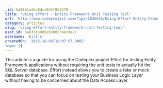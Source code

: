```yaml
---
_id: 5a88e1adbd6dca0d5f0d2570
title: "Using Effort - Entity Framework Unit Testing Tool"
url: 'http://www.codeproject.com/Tips/1036630/Using-Effort-Entity-Framework-Unit-Testing-Tool'
category: articles
slug: 'using-effort-entity-framework-unit-testing-tool'
user_id: 5a83ce59d6eb0005c4ecda2c
username: 'bill-s'
createdOn: '2015-10-08T18:07:57.000Z'
tags: []
---
```


This article is a guide for using the Codeplex project Effort for testing Entity Framework applications without requiring the unit tests to actually hit the SQL Server database. Effort instead allows you to create a fake or mock database so that you can focus on testing your Business Logic Layer without having to be concerned about the Data Access Layer.
